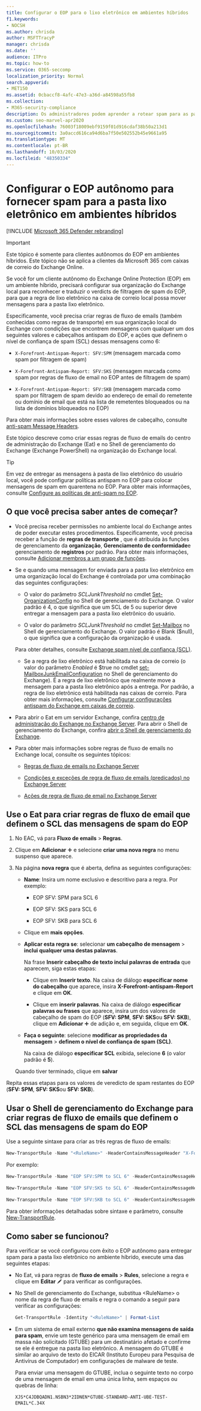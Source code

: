 ```yaml
---
title: Configurar o EOP para o lixo eletrônico em ambientes híbridos
f1.keywords:
- NOCSH
ms.author: chrisda
author: MSFTTracyP
manager: chrisda
ms.date: ''
audience: ITPro
ms.topic: how-to
ms.service: O365-seccomp
localization_priority: Normal
search.appverid:
- MET150
ms.assetid: 0cbaccf8-4afc-47e3-a36d-a84598a55fb8
ms.collection:
- M365-security-compliance
description: Os administradores podem aprender a rotear spam para as pastas de lixo eletrônico do usuário em um ambiente híbrido do Exchange Online Protection.
ms.custom: seo-marvel-apr2020
ms.openlocfilehash: 76003f18009ebf9159f01d916cdaf38b50a213d1
ms.sourcegitcommit: 3a0accd616ca94d6ba7f50e502552b45e9661a95
ms.translationtype: MT
ms.contentlocale: pt-BR
ms.lasthandoff: 10/03/2020
ms.locfileid: "48350334"
---
```

# <a name="configure-standalone-eop-to-deliver-spam-to-the-junk-email-folder-in-hybrid-environments"></a>Configurar o EOP autônomo para fornecer spam para a pasta lixo eletrônico em ambientes híbridos

[!INCLUDE [Microsoft 365 Defender rebranding](../includes/microsoft-defender-for-office.md)]


> [!IMPORTANT]
> Este tópico é somente para clientes autônomos do EOP em ambientes híbridos. Este tópico não se aplica a clientes da Microsoft 365 com caixas de correio do Exchange Online.

Se você for um cliente autônomo do Exchange Online Protection (EOP) em um ambiente híbrido, precisará configurar sua organização do Exchange local para reconhecer e traduzir o verdicts de filtragem de spam do EOP, para que a regra de lixo eletrônico na caixa de correio local possa mover mensagens para a pasta lixo eletrônico.

Especificamente, você precisa criar regras de fluxo de emails (também conhecidas como regras de transporte) em sua organização local do Exchange com condições que encontrem mensagens com qualquer um dos seguintes valores e cabeçalhos antispam do EOP, e ações que definem o nível de confiança de spam (SCL) dessas mensagens como 6:

- `X-Forefront-Antispam-Report: SFV:SPM` (mensagem marcada como spam por filtragem de spam)

- `X-Forefront-Antispam-Report: SFV:SKS` (mensagem marcada como spam por regras de fluxo de email no EOP antes de filtragem de spam)

- `X-Forefront-Antispam-Report: SFV:SKB` (mensagem marcada como spam por filtragem de spam devido ao endereço de email do remetente ou domínio de email que está na lista de remetentes bloqueados ou na lista de domínios bloqueados no EOP)

Para obter mais informações sobre esses valores de cabeçalho, consulte [anti-spam Message Headers](anti-spam-message-headers.md).

Este tópico descreve como criar essas regras de fluxo de emails do centro de administração do Exchange (Eat) e no Shell de gerenciamento do Exchange (Exchange PowerShell) na organização do Exchange local.

> [!TIP]
> Em vez de entregar as mensagens à pasta de lixo eletrônico do usuário local, você pode configurar políticas antispam no EOP para colocar mensagens de spam em quarentena no EOP. Para obter mais informações, consulte [Configure as políticas de anti-spam no EOP](configure-your-spam-filter-policies.md).

## <a name="what-do-you-need-to-know-before-you-begin"></a>O que você precisa saber antes de começar?

- Você precisa receber permissões no ambiente local do Exchange antes de poder executar estes procedimentos. Especificamente, você precisa receber a função de **regras de transporte** , que é atribuída às funções de gerenciamento da **organização**, **Gerenciamento de conformidade**e gerenciamento de **registros** por padrão. Para obter mais informações, consulte [Adicionar membros a um grupo de funções](https://docs.microsoft.com/Exchange/permissions/role-group-members#add-members-to-a-role-group).

- Se e quando uma mensagem for enviada para a pasta lixo eletrônico em uma organização local do Exchange é controlada por uma combinação das seguintes configurações:

  - O valor do parâmetro _SCLJunkThreshold_ no cmdlet [Set-OrganizationConfig](https://docs.microsoft.com/powershell/module/exchange/set-organizationconfig) no Shell de gerenciamento do Exchange. O valor padrão é 4, o que significa que um SCL de 5 ou superior deve entregar a mensagem para a pasta lixo eletrônico do usuário.

  - O valor do parâmetro _SCLJunkThreshold_ no cmdlet [Set-Mailbox](https://docs.microsoft.com/powershell/module/exchange/set-mailbox) no Shell de gerenciamento do Exchange. O valor padrão é Blank ($null), o que significa que a configuração da organização é usada.

  Para obter detalhes, consulte [Exchange spam nível de confiança (SCL)](https://docs.microsoft.com/Exchange/antispam-and-antimalware/antispam-protection/scl).

  - Se a regra de lixo eletrônico está habilitada na caixa de correio (o valor do parâmetro _Enabled_ é $true no cmdlet [set-MailboxJunkEmailConfiguration](https://docs.microsoft.com/powershell/module/exchange/set-mailboxjunkemailconfiguration) no Shell de gerenciamento do Exchange). É a regra de lixo eletrônico que realmente move a mensagem para a pasta lixo eletrônico após a entrega. Por padrão, a regra de lixo eletrônico está habilitada nas caixas de correio. Para obter mais informações, consulte [Configurar configurações antispam do Exchange em caixas de correio](https://docs.microsoft.com/Exchange/antispam-and-antimalware/antispam-protection/configure-antispam-settings).

- Para abrir o Eat em um servidor Exchange, confira [centro de administração do Exchange no Exchange Server](https://docs.microsoft.com/Exchange/architecture/client-access/exchange-admin-center). Para abrir o Shell de gerenciamento do Exchange, confira [abrir o Shell de gerenciamento do Exchange](https://docs.microsoft.com/powershell/exchange/open-the-exchange-management-shell).

- Para obter mais informações sobre regras de fluxo de emails no Exchange local, consulte os seguintes tópicos:

  - [Regras de fluxo de emails no Exchange Server](https://docs.microsoft.com/Exchange/policy-and-compliance/mail-flow-rules/mail-flow-rules)

  - [Condições e exceções de regra de fluxo de emails (predicados) no Exchange Server](https://docs.microsoft.com/Exchange/policy-and-compliance/mail-flow-rules/conditions-and-exceptions)

  - [Ações de regra de fluxo de email no Exchange Server](https://docs.microsoft.com/Exchange/policy-and-compliance/mail-flow-rules/actions)

## <a name="use-the-eac-to-create-mail-flow-rules-that-set-the-scl-of-eop-spam-messages"></a>Use o Eat para criar regras de fluxo de email que definem o SCL das mensagens de spam do EOP

1. No EAC, vá para **Fluxo de emails** \> **Regras**.

2. Clique em **Adicionar** ![ ícone de adição ](../../media/ITPro-EAC-AddIcon.png) e selecione **criar uma nova regra** no menu suspenso que aparece.

3. Na página **nova regra** que é aberta, defina as seguintes configurações:

   - **Name**: Insira um nome exclusivo e descritivo para a regra. Por exemplo:

     - EOP SFV: SPM para SCL 6

     - EOP SFV: SKS para SCL 6

     - EOP SFV: SKB para SCL 6

   - Clique em **mais opções**.

   - **Aplicar esta regra se**: selecionar **um cabeçalho de mensagem** \> **inclui qualquer uma destas palavras**.

     Na frase **Inserir cabeçalho de texto inclui palavras de entrada** que aparecem, siga estas etapas:

     - Clique em **Inserir texto**. Na caixa de diálogo **especificar nome do cabeçalho** que aparece, insira **X-Forefront-antispam-Report** e clique em **OK**.

     - Clique em  **inserir palavras**. Na caixa de diálogo **especificar palavras ou frases** que aparece, insira um dos valores de cabeçalho de spam do EOP (**SFV: SPM**, **SFV: SKS**ou **SFV: SKB**), clique em **Adicionar** ![ ícone ](../../media/ITPro-EAC-AddIcon.png) de adição e, em seguida, clique em **OK**.

   - **Faça o seguinte**: selecione **modificar as propriedades da mensagem** \> **definem o nível de confiança de spam (SCL)**.

     Na caixa de diálogo **especificar SCL** exibida, selecione **6** (o valor padrão é **5**).

   Quando tiver terminado, clique em **salvar**

Repita essas etapas para os valores de veredicto de spam restantes do EOP (**SFV: SPM**, **SFV: SKS**ou **SFV: SKB**).

## <a name="use-the-exchange-management-shell-to-create-mail-flow-rules-that-set-the-scl-of-eop-spam-messages"></a>Usar o Shell de gerenciamento do Exchange para criar regras de fluxo de emails que definem o SCL das mensagens de spam do EOP

Use a seguinte sintaxe para criar as três regras de fluxo de emails:

```Powershell
New-TransportRule -Name "<RuleName>" -HeaderContainsMessageHeader "X-Forefront-Antispam-Report" -HeaderContainsWords "<EOPSpamFilteringVerdict>" -SetSCL 6
```

Por exemplo:

```Powershell
New-TransportRule -Name "EOP SFV:SPM to SCL 6" -HeaderContainsMessageHeader "X-Forefront-Antispam-Report" -HeaderContainsWords "SFV:SPM" -SetSCL 6
```

```Powershell
New-TransportRule -Name "EOP SFV:SKS to SCL 6" -HeaderContainsMessageHeader "X-Forefront-Antispam-Report" -HeaderContainsWords "SFV:SKS" -SetSCL 6
```

```Powershell
New-TransportRule -Name "EOP SFV:SKB to SCL 6" -HeaderContainsMessageHeader "X-Forefront-Antispam-Report" -HeaderContainsWords "SFV:SKB" -SetSCL 6
```

Para obter informações detalhadas sobre sintaxe e parâmetro, consulte [New-TransportRule](https://docs.microsoft.com/powershell/module/exchange/new-transportrule).

## <a name="how-do-you-know-this-worked"></a>Como saber se funcionou?

Para verificar se você configurou com êxito o EOP autônomo para entregar spam para a pasta lixo eletrônico no ambiente híbrido, execute uma das seguintes etapas:

- No Eat, vá para regras de **fluxo de emails** \> **Rules**, selecione a regra e clique em **Editar** ![ ícone de edição ](../../media/ITPro-EAC-EditIcon.png) para verificar as configurações.

- No Shell de gerenciamento do Exchange, substitua \<RuleName\> o nome da regra de fluxo de emails e regra o comando a seguir para verificar as configurações:

  ```powershell
  Get-TransportRule -Identity "<RuleName>" | Format-List
  ```

- Em um sistema de email externo **que não examina mensagens de saída para spam**, envie um teste genérico para uma mensagem de email em massa não solicitado (GTUBE) para um destinatário afetado e confirme se ele é entregue na pasta lixo eletrônico. A mensagem do GTUBE é similar ao arquivo de texto do EICAR (Instituto Europeu para Pesquisa de Antivírus de Computador) em configurações de malware de teste.

  Para enviar uma mensagem do GTUBE, inclua o seguinte texto no corpo de uma mensagem de email em uma única linha, sem espaços ou quebras de linha:

  ```text
  XJS*C4JDBQADN1.NSBN3*2IDNEN*GTUBE-STANDARD-ANTI-UBE-TEST-EMAIL*C.34X
  ```
